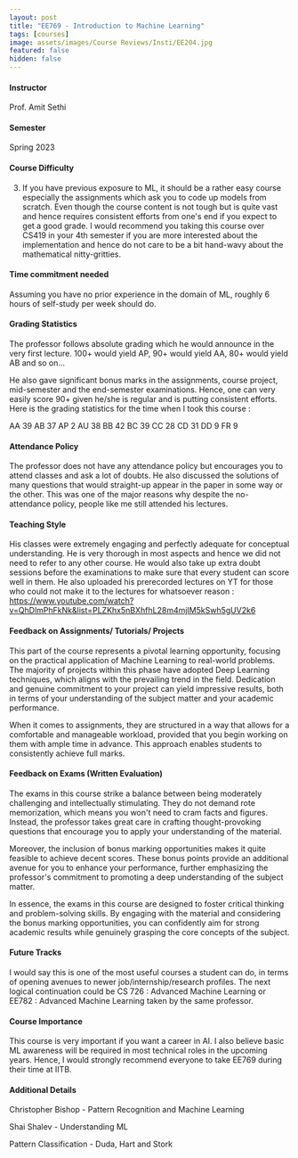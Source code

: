 ```yaml
---
layout: post
title: "EE769 - Introduction to Machine Learning"
tags: [courses]
image: assets/images/Course Reviews/Insti/EE204.jpg
featured: false
hidden: false
---
```


#### Instructor
Prof. Amit Sethi

#### Semester
Spring 2023

#### Course Difficulty
3. If you have previous exposure to ML, it should be a rather easy course especially the assignments which ask you to code up models from scratch. Even though the course content is not tough but is quite vast and hence requires consistent efforts from one's end if you expect to get a good grade. I would recommend you taking this course over CS419 in your 4th semester if you are more interested about the implementation and hence do not care to be a bit hand-wavy about the mathematical nitty-gritties.

#### Time commitment needed
Assuming you have no prior experience in the domain of ML, roughly 6 hours of self-study per week should do.

#### Grading Statistics
The professor follows absolute grading which he would announce in the very first lecture. 100+ would yield AP, 90+ would yield AA, 80+ would yield AB and so on...

He also gave significant bonus marks in the assignments, course project, mid-semester and the end-semester examinations. Hence, one can very easily score 90+ given he/she is regular and is putting consistent efforts. Here is the grading statistics for the time when I took this course : 

AA	39
AB	37
AP	2
AU	38
BB	42
BC	39
CC	28
CD	31
DD	9
FR	9

#### Attendance Policy
The professor does not have any attendance policy but encourages you to attend classes and ask a lot of doubts. He also discussed the solutions of many questions that would straight-up appear in the paper in some way or the other. This was one of the major reasons why despite the no-attendance policy, people like me still attended his lectures.

#### Teaching Style
His classes were extremely engaging and perfectly adequate for conceptual understanding. He is very thorough in most aspects and hence we did not need to refer to any other course. He would also take up extra doubt sessions before the examinations to make sure that every student can score well in them. He also uploaded his prerecorded lectures on YT for those who could not make it to the lectures for whatsoever reason : https://www.youtube.com/watch?v=QhDlmPhFkNk&list=PLZKhx5nBXhfhL28m4mjIM5kSwh5gUV2k6

#### Feedback on Assignments/ Tutorials/ Projects
This part of the course represents a pivotal learning opportunity, focusing on the practical application of Machine Learning to real-world problems. The majority of projects within this phase have adopted Deep Learning techniques, which aligns with the prevailing trend in the field. Dedication and genuine commitment to your project can yield impressive results, both in terms of your understanding of the subject matter and your academic performance.

When it comes to assignments, they are structured in a way that allows for a comfortable and manageable workload, provided that you begin working on them with ample time in advance. This approach enables students to consistently achieve full marks.

#### Feedback on Exams (Written Evaluation)
The exams in this course strike a balance between being moderately challenging and intellectually stimulating. They do not demand rote memorization, which means you won't need to cram facts and figures. Instead, the professor takes great care in crafting thought-provoking questions that encourage you to apply your understanding of the material.

Moreover, the inclusion of bonus marking opportunities makes it quite feasible to achieve decent scores. These bonus points provide an additional avenue for you to enhance your performance, further emphasizing the professor's commitment to promoting a deep understanding of the subject matter.

In essence, the exams in this course are designed to foster critical thinking and problem-solving skills. By engaging with the material and considering the bonus marking opportunities, you can confidently aim for strong academic results while genuinely grasping the core concepts of the subject.

#### Future Tracks
I would say this is one of the most useful courses a student can do, in terms of opening avenues to newer job/internship/research profiles. The next logical continuation could be CS 726 : Advanced Machine Learning or EE782 : Advanced Machine Learning taken by the same professor.

#### Course Importance
This course is very important if you want a career in AI. I also believe basic ML awareness will be required in most technical roles in the upcoming years. Hence, I would strongly recommend everyone to take EE769 during their time at IITB.

#### Additional Details
Christopher Bishop - Pattern Recognition and Machine Learning

Shai Shalev - Understanding ML

Pattern Classification - Duda, Hart and Stork


